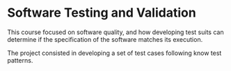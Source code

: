 # Software Testing and Validation
This course focused on software quality, and how developing test suits can determine if the specification of the software matches its execution.

The project consisted in developing a set of test cases following know test patterns.